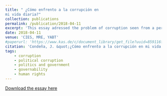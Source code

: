 ```yaml
---
title: " ¿Cómo enfrento a la corrupción en
mi vida diaria?"
collection: publications
permalink: /publication/2018-04-11
excerpt: 'This essay adressed the problem of corruption seen from a personal perspective, showing related literature and finishing with some policy recommendations.'
date: 2018-04-11
venue: 'CIES, MRE, YABT'
#paperurl: 'https://www.kas.de/c/document_library/get_file?uuid=859116f1-5f5f-9253-a5cb-3a00f1424107&groupId=269552'
citation: 'Condeña, J. &quot;¿Cómo enfrento a la corrupción en mi vida diaria?&quot; En Konrad Adenauer Stiftung (Ed.)<i>¿Cómo enfrento a la corrupción en mi vida diaria?  Concurso nacional de ensayos en el marco de la VII Cumbre de las Américas: gobernabilidad democrática frente a la corrupción.</i> Lima: CIES, MRE, YABT, 30 p. 17-21.'
tags:
    - corruption
    - political corruption
    - politics and government
    - governability
    - human rights 
---
```



[Download the essay here](https://www.kas.de/c/document_library/get_file?uuid=859116f1-5f5f-9253-a5cb-3a00f1424107&groupId=269552)